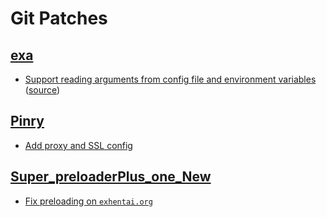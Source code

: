 # Git Patches

## [exa](https://github.com/ogham/exa)

- [Support reading arguments from config file and environment variables](exa.patch) ([source](https://github.com/ogham/exa/pull/763))

## [Pinry](https://github.com/pinry/pinry)

- [Add proxy and SSL config](pinry-add-proxy-and-ssl-config.patch)

## [Super_preloaderPlus_one_New](https://greasyfork.org/en/scripts/33522-super-preloaderplus-one-new)

- [Fix preloading on `exhentai.org`](Super_preloaderPlus_one_New.patch)
